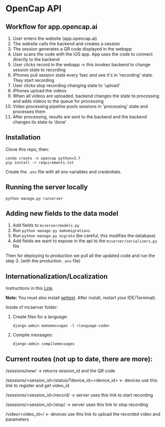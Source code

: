# OpenCap API 
## Workflow for app.opencap.ai
1. User enters the website (app.opencap.ai)
2. The website calls the backend and creates a session
3. The session generates a QR code displayed in the webapp
4. User scans the code with the iOS app. App uses the code to connect directly to the backend
5. User clicks record in the webapp -> this invokes backend to change session state to recording
6. iPhones pull session state every 1sec and see it's in 'recording' state. They start recording
7. User clicks stop recording changing state to 'upload'
8. iPhones upload the videos
9. When all videos are uploaded, backend changes the state to processing and adds videos to the queue for processing
10. Video processing pipeline pools sessions in 'processing' state and processes them
11. After processing, results are sent to the backend and the backend changes its state to 'done'

## Installation

Clone this repo, then:
```
conda create -n opencap python=3.7 
pip install -r requirements.txt
```
Create the `.env` file with all env variables and credentials.

## Running the server locally 

```
python manage.py runserver
```

## Adding new fields to the data model

1. Add fields to `mcserver/models.py`
2. Run `python manage.py makemigrations`
3. Run `python manage.py migrate` (be careful, this modifies the database)
4. Add fields we want to expose in the api to the `mcserver/serializers.py` file 

Then for deploying to production we pull all the updated code and run the step 3. (with the production `.env` file)

## Internationalization/Localization

Instructions in this [Link](https://docs.djangoproject.com/en/4.2/topics/i18n/translation/).

**Note:** You must also install [gettext](https://www.gnu.org/software/gettext/). After install, restart your IDE/Terminal).

Inside of mcserver folder:

1. Create files for a language:

   `django-admin makemessages -l <language-code>`

2. Compile messages:

   `django-admin compilemessages`


## Current routes (not up to date, there are more):

/sessions/new/ -> returns session_id and the QR code

/sessions/<session_id>/status/?device_id=<device_id> <- devices use this link to register and get video_id

/sessions/<session_id>/record/ -> server uses this link to start recording

/sessions/<session_id>/stop/ -> server uses this link to stop recording
 
/video/<video_id>/ <- devices use this link to upload the recorded video and parameters  
